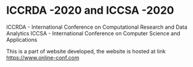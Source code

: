 # ICCRDA -2020 and ICCSA -2020
ICCRDA - International Conference on Computational Research and Data Analytics
ICCSA - International Conference on Computer Science and Applications

This is a part of website developed, the website is hosted at link https://www.online-conf.com
